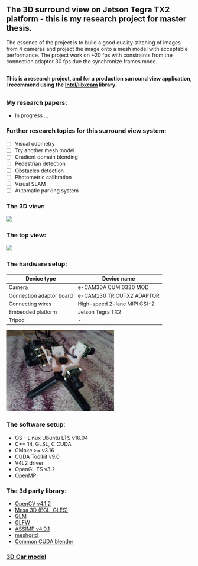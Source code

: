 ## The 3D surround view on Jetson Tegra TX2 platform - this is my research project for master thesis.
The essence of the project is to build a good quality stitching of images from 4 cameras and project the image onto a mesh model with acceptable performance. The project work on ~20 fps with constraints from the connection adaptor 30 fps due the synchronize frames mode. 

##

<b>This is a research project, and for a production surround view application, I recommend using the [Intel/libxcam](https://github.com/intel/libxcam) library.</b>

##

### My research papers:
- In progress ...

### Further research topics for this surround view system:
- [ ] Visual odometry
- [ ] Try another mesh model
- [ ] Gradient domain blending
- [ ] Pedestrian detection
- [ ] Obstacles detection
- [ ] Photometric calibration
- [ ] Visual SLAM
- [ ] Automatic parking system

### The 3D view:
<img src="gitresource/demo3dview.gif">

### The top view:
<img src="gitresource/demotopview.gif">

### The hardware setup:
| Device type |  Device name |
|-------------|--------------|
| Camera | e-CAM30A CUMI0330 MOD |
| Connection adaptor board | e-CAM130 TRICUTX2 ADAPTOR |
| Connecting wires | High-speed 2-lane MIPI CSI-2 |
| Embedded platform | Jetson Tegra TX2 |
| Tripod | - |

<img src="gitresource/camerasetup.jpg" width="58%" height="auto">

### The software setup:
* OS - Linux Ubuntu LTS v16.04
* C++ 14, GLSL, C CUDA
* CMake >= v3.16
* CUDA Toolkit  v9.0
* V4L2 driver
* OpenGL ES v3.2
* OpenMP

### The 3d party library:
* [OpenCV v4.1.2](https://github.com/opencv/opencv)
* [Mesa 3D (EGL, GLES)](https://docs.mesa3d.org/download.html)
* [GLM](https://github.com/g-truc/glm)
* [GLFW](https://www.glfw.org)
* [ASSIMP v4.0.1](https://www.assimp.org/index.php/downloads)
* [meshgrid](https://github.com/xiaohongchen1991/meshgen)
* [Common CUDA blender](https://github.com/Avandrea/OpenCV-BlenderGPU)

### [3D Car model](https://www.cgtrader.com/free-3d-models/car/sport/low-poly-dodge-challenger-srt-hellcat-2015)
